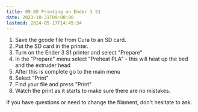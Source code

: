 ```yaml
---
title: 09.08 Printing on Ender 3 S1
date: 2023-10-31T09:00:00
lastmod: 2024-05-17T14:45:34
---
```


1. Save the gcode file from Cura to an SD card.
2. Put the SD card in the printer.
3. Turn on the Ender 3 S1 printer and select "Prepare"
4. In the "Prepare" menu select "Preheat PLA" - this will heat up the bed and the extruder head
5. After this is complete go to the main menu
6. Select "Print"
7. Find your file and press "Print"
8. Watch the print as it starts to make sure there are no mistakes.

If you have questions or need to change the filament, don't hesitate to ask.
